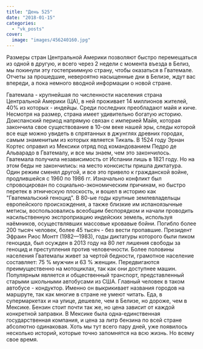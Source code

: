 ```yaml
---
title: "День 525"
date: "2018-01-15"
categories: 
  - "vk_posts"
cover:
  image: "images/456240160.jpg"
---
```


Размеры стран Центральной Америки позволяют быстро перемещаться из одной в другую, и всего через 2 недели с момента въезда в Белиз, мы покинули эту гостеприимную страну, чтобы оказаться в Гватемале. Отчеты за прошедшие, невероятно насыщенные дни в Белизе, ждут вас впереди, а пока немного вводной информации о новой стране.

<!--more-->

Гватемала - крупнейшая по численности населения страна Центральной Америки (ЦА), в ней проживает 14 миллионов жителей, 40% из которых - индейцы. Среди последних преобладают майя и киче. Несмотря на размер, страна имеет удивительно богатую историю. Доиспанский период напрямую связан с империей Майя, которая закончила свое существование в 10-ом веке нашей эры, следы которой все еще можно увидеть в спрятанных в джунглях древних городах, самым знаменитым из которых является Тикаль. В 1524 году Эрнан Кортес оправил из Мексики отряд под командованием Педро де Альварадо в Гватемалу, и все мы знаем, чем это закончилось. Гватемала получила независимость от Испании лишь в 1821 году. Но на этом беды не закончились: на место конксисты пришла диктатура. Один режим сменял другой, и все это привело к гражданской войне, продлившейся с 1960 по 1986 гг. Изначально конфликт был спровоцирован по социально-экономическим причинам, но быстро перетек в этническую плоскость, и вошел в историю как "Гватемальский геноцид". В 80-ые годы крупные землевладельцы европейского происхождения, а также близкие им испаноязычные метисы, воспользовались всеобщим беспорядком и начали проводить насильственную экспроприацию индейских земель, используя наёмников, осуществлявших массовые кровавые бойни. Погибло более 200 тысяч человек, более 45 тысяч - без вести пропавшие. Президент Эфраин Риос Монтт (1982—1983), годы диктатуры которого были пиком геноцида, был осужден в 2013 году на 80 лет лишения свободы за геноцид и преступления против человечности. Более половины населения Гватемалы живет за чертой бедности, грамотное население составляет: 75 % мужчин и 63 % женщин. Передвигаются преимущественно на мотоциклах, так как они доступнее машин. Популярным является и общественный транспорт, представленный старыми школьными автобусами из США. Главный человек в таком автобусе - кондуктор. Именно он выкрикивает названия городов на маршруте, так как многие в стране не умеют читать. Еда, в супермаркетах и на улице, дешевле, чем в Белизе, но дороже, чем в Мексике. Бензин стоит почти так же, но цена зависит от каждой конкретной заправки. В Мексике была одна-единственная государственная компания, и цена за литр бензина по всей стране абсолютно одинаковая. Хоть мы тут всего пару дней, уже появилось несколько историй, которые точно запомнятся на всю жизнь. Но всему свое время.
